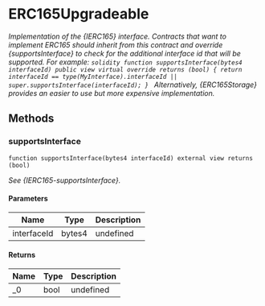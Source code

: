 # ERC165Upgradeable

_Implementation of the {IERC165} interface. Contracts that want to implement ERC165 should inherit from this contract and override {supportsInterface} to check for the additional interface id that will be supported. For example: `solidity function supportsInterface(bytes4 interfaceId) public view virtual override returns (bool) { return interfaceId == type(MyInterface).interfaceId || super.supportsInterface(interfaceId); } ` Alternatively, {ERC165Storage} provides an easier to use but more expensive implementation._

## Methods

### supportsInterface

```solidity
function supportsInterface(bytes4 interfaceId) external view returns (bool)
```

_See {IERC165-supportsInterface}._

#### Parameters

| Name        | Type   | Description |
| ----------- | ------ | ----------- |
| interfaceId | bytes4 | undefined   |

#### Returns

| Name | Type | Description |
| ---- | ---- | ----------- |
| \_0  | bool | undefined   |

